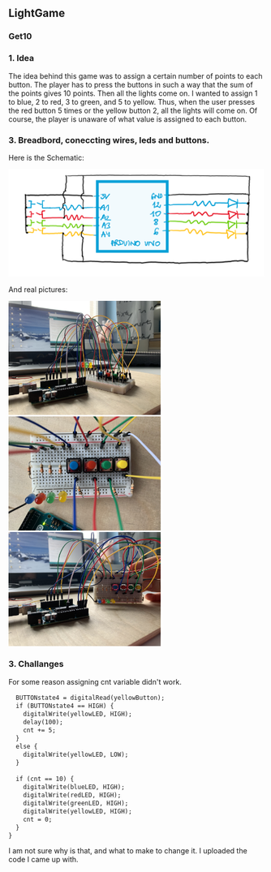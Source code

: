 ## LightGame
### Get10

### 1. Idea
The idea behind this game was to assign a certain number of points to each button. The player has to press the buttons in such a way that the sum of the points gives 10 points. Then all the lights come on. I wanted to assign 1 to blue, 2 to red, 3 to green, and 5 to yellow. Thus, when the user presses the red button 5 times or the yellow button 2, all the lights will come on. Of course, the player is unaware of what value is assigned to each button.

### 3. Breadbord, coneccting wires, leds and buttons.
Here is the Schematic:

<img src="https://github.com/martapienkosz/interactivemedia/blob/master/Media/nov30.png" width="700">

And real pictures:

<img src="https://github.com/martapienkosz/interactivemedia/blob/master/Media/nov31.jpg" width="300"> <img src="https://github.com/martapienkosz/interactivemedia/blob/master/Media/nov32.jpg" width="300"> <img src="https://github.com/martapienkosz/interactivemedia/blob/master/Media/nov33.jpg" width="300">


### 3. Challanges
For some reason assigning cnt variable didn't work.
````
  BUTTONstate4 = digitalRead(yellowButton);
  if (BUTTONstate4 == HIGH) {
    digitalWrite(yellowLED, HIGH);
    delay(100);
    cnt += 5;
  }
  else {
    digitalWrite(yellowLED, LOW);
  }

  if (cnt == 10) {
    digitalWrite(blueLED, HIGH);
    digitalWrite(redLED, HIGH);
    digitalWrite(greenLED, HIGH);
    digitalWrite(yellowLED, HIGH);
    cnt = 0;
  }
}
````
 I am not sure why is that, and what to make to change it. I uploaded the code I came up with.
